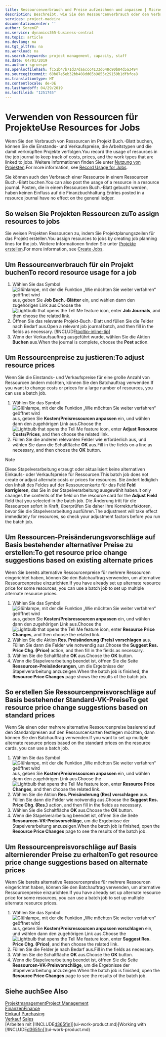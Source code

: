 ```yaml
---
title: Ressourcenverbrauch und Preise aufzeichnen und anpassen | Microsoft Docs
description: Beschreibt, wie Sie den Ressourcenverbrauch oder den Verbrauch erfassen können, die einem Projekt zugeordnet sind, um Kosten, Preisen und Arbeitstypen zu verwalten.
services: project-madeira
documentationcenter: ''
author: SorenGP
ms.service: dynamics365-business-central
ms.topic: article
ms.devlang: na
ms.tgt_pltfrm: na
ms.workload: na
ms.search.keywords: project management, capacity, staff
ms.date: 04/01/2019
ms.author: sgroespe
ms.openlocfilehash: fc51b47b71d37daaccc4133d648c90b84d5a3494
ms.sourcegitcommit: 60b87e5eb32bb408dd65b9855c29159b1dfbfca8
ms.translationtype: HT
ms.contentlocale: de-DE
ms.lasthandoff: 04/29/2019
ms.locfileid: "1251745"
---
```

# <a name="use-resources-for-jobs"></a><span data-ttu-id="f6216-103">Verwenden von Ressourcen für Projekte</span><span class="sxs-lookup"><span data-stu-id="f6216-103">Use Resources for Jobs</span></span>
<span data-ttu-id="f6216-104">Wenn Sie den Verbrauch von Ressourcen im Projekt Buch.-Blatt buchen, können Sie die Einstands- und Verkaufspreise, die Arbeitstypen und die damit verknüpften Projekte verfolgen.</span><span class="sxs-lookup"><span data-stu-id="f6216-104">You record the usage of resources in the job journal to keep track of costs, prices, and the work types that are linked to jobs.</span></span> <span data-ttu-id="f6216-105">Weitere Informationen finden Sie unter [Nutzung von Projekten](projects-how-record-job-usage.md).</span><span class="sxs-lookup"><span data-stu-id="f6216-105">For more information, see [Record Usage for Jobs](projects-how-record-job-usage.md).</span></span>

<span data-ttu-id="f6216-106">Sie können auch den Verbrauch einer Ressource in einem Ressourcen Buch.-Blatt buchen.</span><span class="sxs-lookup"><span data-stu-id="f6216-106">You can also post the usage of a resource in a resource journal.</span></span> <span data-ttu-id="f6216-107">Posten, die in einem Ressourcen Buch.-Blatt gebucht werden, haben keinen Einfluss auf die Finanzbuchhaltung.</span><span class="sxs-lookup"><span data-stu-id="f6216-107">Entries posted in a resource journal have no effect on the general ledger.</span></span>

## <a name="to-assign-resources-to-jobs"></a><span data-ttu-id="f6216-108">So weisen Sie Projekten Ressourcen zu</span><span class="sxs-lookup"><span data-stu-id="f6216-108">To assign resources to jobs</span></span>
<span data-ttu-id="f6216-109">Sie weisen Projekten Ressourcen zu, indem Sie Projektplanungszeilen für das Projekt erstellen.</span><span class="sxs-lookup"><span data-stu-id="f6216-109">You assign resources to jobs by creating job planning lines for the job.</span></span> <span data-ttu-id="f6216-110">Weitere Informationen finden Sie unter  [Projekte erstellen](projects-how-create-jobs.md).</span><span class="sxs-lookup"><span data-stu-id="f6216-110">For more information, see [Create Jobs](projects-how-create-jobs.md).</span></span>

## <a name="to-record-resource-usage-for-a-job"></a><span data-ttu-id="f6216-111">Um Ressourcenverbrauch für ein Projekt buchen</span><span class="sxs-lookup"><span data-stu-id="f6216-111">To record resource usage for a job</span></span>
1. <span data-ttu-id="f6216-112">Wählen Sie das Symbol ![Glühlampe, mit der die Funktion „Wie möchten Sie weiter verfahren“ geöffnet wird](media/ui-search/search_small.png "Wie möchten Sie weiter verfahren?") aus, geben Sie **Job Buch.-Blätter** ein, und wählen dann den zugehörigen Link aus.</span><span class="sxs-lookup"><span data-stu-id="f6216-112">Choose the ![Lightbulb that opens the Tell Me feature](media/ui-search/search_small.png "Tell me what you want to do") icon, enter **Job Journals**, and then choose the related link.</span></span>
2. <span data-ttu-id="f6216-113">Öffnen Sie das relevante Projekt-Buch.-Blatt und füllen Sie die Felder nach Bedarf aus.</span><span class="sxs-lookup"><span data-stu-id="f6216-113">Open a relevant job journal batch, and then fill in the fields as necessary.</span></span> [!INCLUDE[tooltip-inline-tip](includes/tooltip-inline-tip_md.md)]
3. <span data-ttu-id="f6216-114">Wenn der Verkaufsauftrag ausgeführt wurde, wählen Sie die Aktion **Buchen** aus.</span><span class="sxs-lookup"><span data-stu-id="f6216-114">When the journal is complete, choose the **Post** action.</span></span>

## <a name="to-adjust-resource-prices"></a><span data-ttu-id="f6216-115">Um Ressourcenpreise zu justieren:</span><span class="sxs-lookup"><span data-stu-id="f6216-115">To adjust resource prices</span></span>
<span data-ttu-id="f6216-116">Wenn Sie die Einstands- und Verkaufspreise für eine große Anzahl von Ressourcen ändern möchten, können Sie den Batchauftrag verwenden.</span><span class="sxs-lookup"><span data-stu-id="f6216-116">If you want to change costs or prices for a large number of resources, you can use a batch job.</span></span>  

1. <span data-ttu-id="f6216-117">Wählen Sie das Symbol ![Glühlampe, mit der die Funktion „Wie möchten Sie weiter verfahren“ geöffnet wird](media/ui-search/search_small.png "Wie möchten Sie weiter verfahren?") aus, geben Sie **Kosten/Preisressourcen anpassen** ein, und wählen dann den zugehörigen Link aus.</span><span class="sxs-lookup"><span data-stu-id="f6216-117">Choose the ![Lightbulb that opens the Tell Me feature](media/ui-search/search_small.png "Tell me what you want to do") icon, enter **Adjust Resource Costs/Prices**, and then choose the related link.</span></span>
2. <span data-ttu-id="f6216-118">Füllen Sie die anderen relevanten Felder wie erforderlich aus, und wählen Sie dann die Schaltfläche **OK** aus.</span><span class="sxs-lookup"><span data-stu-id="f6216-118">Fill in the fields on a line as necessary, and then choose the **OK** button.</span></span>

> [!NOTE]  
>   <span data-ttu-id="f6216-119">Diese Stapelverarbeitung erzeugt oder aktualisiert keine alternativen Einkaufs- oder Verkaufspreise für Ressourcen.</span><span class="sxs-lookup"><span data-stu-id="f6216-119">This batch job does not create or adjust alternate costs or prices for resources.</span></span> <span data-ttu-id="f6216-120">Sie ändert lediglich den Inhalt des Feldes auf der Ressourcenkarte für das Feld **Feld korrigieren**, das Sie in der Stapelverarbeitung ausgewählt haben.</span><span class="sxs-lookup"><span data-stu-id="f6216-120">It only changes the contents of the field on the resource card for the **Adjust Field** field that you selected in the batch job.</span></span> <span data-ttu-id="f6216-121">Die Änderung tritt für die Ressourcen sofort in Kraft, überprüfen Sie daher Ihre Korrekturfaktoren, bevor Sie die Stapelverarbeitung ausführen.</span><span class="sxs-lookup"><span data-stu-id="f6216-121">The adjustment will take effect immediately for resources, so check your adjustment factors before you run the batch job.</span></span>

## <a name="to-get-resource-price-change-suggestions-based-on-existing-alternate-prices"></a><span data-ttu-id="f6216-122">Um Ressourcen-Preisänderungsvorschläge auf Basis bestehender alternativer Preise zu erstellen:</span><span class="sxs-lookup"><span data-stu-id="f6216-122">To get resource price change suggestions based on existing alternate prices</span></span>
<span data-ttu-id="f6216-123">Wenn Sie bereits alternative Ressourcenpreise für mehrere Ressourcen eingerichtet haben, können Sie den Batchauftrag verwenden, um alternative Ressourcenpreise einzurichten.</span><span class="sxs-lookup"><span data-stu-id="f6216-123">If you have already set up alternate resource price for some resources, you can use a batch job to set up multiple alternate resource prices.</span></span>

1. <span data-ttu-id="f6216-124">Wählen Sie das Symbol ![Glühlampe, mit der die Funktion „Wie möchten Sie weiter verfahren“ geöffnet wird](media/ui-search/search_small.png "Wie möchten Sie weiter verfahren?") aus, geben Sie **Kosten/Preisressourcen anpassen** ein, und wählen dann den zugehörigen Link aus.</span><span class="sxs-lookup"><span data-stu-id="f6216-124">Choose the ![Lightbulb that opens the Tell Me feature](media/ui-search/search_small.png "Tell me what you want to do") icon, enter **Resource Price Changes**, and then choose the related link.</span></span>
2. <span data-ttu-id="f6216-125">Wählen Sie die Aktion **Res. Preisänderung (Preis) vorschlagen** aus. Füllen Sie dann die Felder wie notwendig aus.</span><span class="sxs-lookup"><span data-stu-id="f6216-125">Choose the **Suggest Res. Price Chg. (Price)** action, and then fill in the fields as necessary.</span></span>
3. <span data-ttu-id="f6216-126">Wählen Sie die Schaltfläche **OK** aus.</span><span class="sxs-lookup"><span data-stu-id="f6216-126">Choose the **OK** button.</span></span>  
4. <span data-ttu-id="f6216-127">Wenn die Stapelverarbeitung beendet ist, öffnen Sie die Seite **Ressourcen-Preisänderungen**, um die Ergebnisse der Stapelverarbeitung anzuzeigen.</span><span class="sxs-lookup"><span data-stu-id="f6216-127">When the batch job is finished, the **Resource Price Changes** page shows the results of the batch job.</span></span>

## <a name="to-get-resource-price-change-suggestions-based-on-standard-prices"></a><span data-ttu-id="f6216-128">So erstellen Sie Ressourcenpreisvorschläge auf Basis bestehender Standard-VK-Preise</span><span class="sxs-lookup"><span data-stu-id="f6216-128">To get resource price change suggestions based on standard prices</span></span>
<span data-ttu-id="f6216-129">Wenn Sie einen oder mehrere alternative Ressourcenpreise basierend auf den Standardpreisen auf den Ressourcenkarten festlegen möchten, dann können Sie den Batchauftrag verwenden.</span><span class="sxs-lookup"><span data-stu-id="f6216-129">If you want to set up multiple alternate resource prices based on the standard prices on the resource cards, you can use a batch job.</span></span>  

1. <span data-ttu-id="f6216-130">Wählen Sie das Symbol ![Glühlampe, mit der die Funktion „Wie möchten Sie weiter verfahren“ geöffnet wird](media/ui-search/search_small.png "Wie möchten Sie weiter verfahren?") aus, geben Sie **Kosten/Preisressourcen anpassen** ein, und wählen dann den zugehörigen Link aus.</span><span class="sxs-lookup"><span data-stu-id="f6216-130">Choose the ![Lightbulb that opens the Tell Me feature](media/ui-search/search_small.png "Tell me what you want to do") icon, enter **Resource Price Changes**, and then choose the related link.</span></span>
2. <span data-ttu-id="f6216-131">Wählen Sie die Aktion **Res. Preisänderung (Res) vorschlagen** aus. Füllen Sie dann die Felder wie notwendig aus.</span><span class="sxs-lookup"><span data-stu-id="f6216-131">Choose the **Suggest Res. Price Chg. (Res.)** action, and then fill in the fields as necessary.</span></span>  
3. <span data-ttu-id="f6216-132">Wählen Sie die Schaltfläche **OK** aus.</span><span class="sxs-lookup"><span data-stu-id="f6216-132">Choose the **OK** button.</span></span>  
4. <span data-ttu-id="f6216-133">Wenn die Stapelverarbeitung beendet ist, öffnen Sie die Seite **Ressourcen-VK-Preisvorschläge**, um die Ergebnisse der Stapelverarbeitung anzuzeigen.</span><span class="sxs-lookup"><span data-stu-id="f6216-133">When the batch job is finished, open the **Resource Price Changes** page to see the results of the batch job.</span></span>

## <a name="to-get-resource-price-change-suggestions-based-on-alternate-prices"></a><span data-ttu-id="f6216-134">Um Ressourcenpreisvorschläge auf Basis alternierender Preise zu erhalten</span><span class="sxs-lookup"><span data-stu-id="f6216-134">To get resource price change suggestions based on alternate prices</span></span>
<span data-ttu-id="f6216-135">Wenn Sie bereits alternative Ressourcenpreise für mehrere Ressourcen eingerichtet haben, können Sie den Batchauftrag verwenden, um alternative Ressourcenpreise einzurichten.</span><span class="sxs-lookup"><span data-stu-id="f6216-135">If you have already set up alternate resource price for some resources, you can use a batch job to set up multiple alternate resource prices.</span></span>

1. <span data-ttu-id="f6216-136">Wählen Sie das Symbol ![Glühlampe, mit der die Funktion „Wie möchten Sie weiter verfahren“ geöffnet wird](media/ui-search/search_small.png "Wie möchten Sie weiter verfahren?") aus, geben Sie **Kosten/Preisressourcen anpassen vorschlagen** ein, und wählen dann den zugehörigen Link aus.</span><span class="sxs-lookup"><span data-stu-id="f6216-136">Choose the ![Lightbulb that opens the Tell Me feature](media/ui-search/search_small.png "Tell me what you want to do") icon, enter **Suggest Res. Price Chg. (Price)**, and then choose the related link.</span></span>  
2. <span data-ttu-id="f6216-137">Füllen Sie die Felder je nach Bedarf aus.</span><span class="sxs-lookup"><span data-stu-id="f6216-137">Fill in the fields as necessary.</span></span>
3. <span data-ttu-id="f6216-138">Wählen Sie die Schaltfläche **OK** aus.</span><span class="sxs-lookup"><span data-stu-id="f6216-138">Choose the **OK** button.</span></span>  
4. <span data-ttu-id="f6216-139">Wenn die Stapelverarbeitung beendet ist, öffnen Sie die Seite **Ressourcen-VK-Preisvorschläge**, um die Ergebnisse der Stapelverarbeitung anzuzeigen.</span><span class="sxs-lookup"><span data-stu-id="f6216-139">When the batch job is finished, open the **Resource Price Changes** page to see the results of the batch job.</span></span>

## <a name="see-also"></a><span data-ttu-id="f6216-140">Siehe auch</span><span class="sxs-lookup"><span data-stu-id="f6216-140">See Also</span></span>
[<span data-ttu-id="f6216-141">Projektmanagement</span><span class="sxs-lookup"><span data-stu-id="f6216-141">Project Management</span></span>](projects-manage-projects.md)  
[<span data-ttu-id="f6216-142">Finanzen</span><span class="sxs-lookup"><span data-stu-id="f6216-142">Finance</span></span>](finance.md)  
<span data-ttu-id="f6216-143">[Einkauf](purchasing-manage-purchasing.md)       </span><span class="sxs-lookup"><span data-stu-id="f6216-143">[Purchasing](purchasing-manage-purchasing.md)       </span></span>  
<span data-ttu-id="f6216-144">[Verkauf](sales-manage-sales.md)   </span><span class="sxs-lookup"><span data-stu-id="f6216-144">[Sales](sales-manage-sales.md)   </span></span>  
<span data-ttu-id="f6216-145">[Arbeiten mit [!INCLUDE[d365fin](includes/d365fin_md.md)]](ui-work-product.md)</span><span class="sxs-lookup"><span data-stu-id="f6216-145">[Working with [!INCLUDE[d365fin](includes/d365fin_md.md)]](ui-work-product.md)</span></span>  
